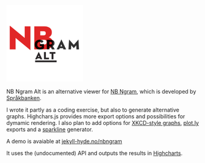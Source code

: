 <img id="nbngramalt" src="logo.png" alt="NB Ngram Alt" width="200" />

NB Ngram Alt is an alternative viewer for [NB Ngram][1], which is developed by [Språkbanken][2].

I wrote it partly as a coding exercise, but also to generate alternative graphs. Highchars.js provides more export options and possibilities for dymamic rendering. I also plan to add options for [XKCD-style graphs](http://xkcdgraphs.com), [plot.ly](https://plot.ly/) exports and a [sparkline](http://en.wikipedia.org/wiki/Sparkline) generator.

A demo is avaiable at [jekyll-hyde.no/nbngram](http://jekyll-hyde.no/nbngram)

It uses the (undocumented) API and outputs the results in [Highcharts][3].

[1]: http://www.nb.no/sp_tjenester/beta/ngram_1
[2]: http://www.nb.no/Tilbud/Forske/Spraakbanken
[3]: http://highcharts.com
